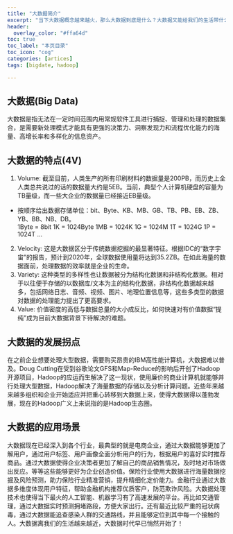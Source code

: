 ```yaml
---
title: "大数据简介"
excerpt: "当下大数据概念越来越火，那么大数据到底是什么？大数据又能给我们的生活带什么影响呢？🤔"
header:
  overlay_color: "#ffa64d"
toc: true
toc_label: "本页目录"
toc_icon: "cog"
categories: [artices]
tags: [bigdate, hadoop]

---
```


## 大数据(Big Data)
大数据是指无法在一定时间范围内用常规软件工具进行捕捉、管理和处理的数据集合，是需要新处理模式才能具有更强的决策力、洞察发现力和流程优化能力的海量、高增长率和多样化的信息资产。
## 大数据的特点(4V)
1. Volume:
截至目前，人类生产的所有印刷材料的数据量是200PB，而历史上全人类总共说过的话的数据量大约是5EB。当前，典型个人计算机硬盘的容量为TB量级，而一些大企业的数据量已经接近EB量级。
- 按顺序给出数据存储单位：bit、Byte、KB、MB、GB、TB、PB、EB、ZB、YB、BB、NB、DB。  
1Byte = 8bit  1K = 1024Byte  1MB = 1024K  1G = 1024M  1T = 1024G  1P = 1024T ...

2. Velocity:
这是大数据区分于传统数据挖掘的最显著特征。根据IDC的“数字宇宙”的报告，预计到2020年，全球数据使用量将达到35.2ZB。在如此海量的数据面前，处理数据的效率就是企业的生命。
3. Variety:
这种类型的多样性也让数据被分为结构化数据和非结构化数据。相对于以往便于存储的以数据库/文本为主的结构化数据，非结构化数据越来越多，包括网络日志、音频、视频、图片、地理位置信息等，这些多类型的数据对数据的处理能力提出了更高要求。
4. Value:
价值密度的高低与数据总量的大小成反比，如何快速对有价值数据“提纯”成为目前大数据背景下待解决的难题。

## 大数据的发展拐点
在之前企业想要处理大型数据，需要购买昂贵的IBM高性能计算机，大数据难以普及。Doug Cutting在受到谷歌论文GFS和Map-Reduce的影响后开创了Hadoop开源项目，Hadoop的应运而生解决了这一现状，使用廉价的商业计算机就能够并行处理大型数据，Hadoop解决了海量数据的存储以及分析计算问题。近些年来越来越多组织和企业开始适应并把重心转移到大数据上来，使得大数据得以蓬勃发展，现在的Hadoop广义上来说指的是Hadoop生态圈。

## 大数据的应用场景
大数据现在已经深入到各个行业，最典型的就是电商企业，通过大数据能够更加了解用户，通过用户标签、用户画像全面分析用户的行为，根据用户的喜好实时推荐商品。通过大数据使得企业决策者更加了解自己的商品销售情况，及时地对市场做出反应。等等这些能够更好为企业创造价值。保险行业使用大数据进行海量数据挖掘及风险预测，助力保险行业精准营销，提升精细化定价能力。金融行业通过大数据多维度体现用户特征，帮助金融机构推荐优质客户，防范欺诈风险。大数据处理技术也使得当下最火的人工智能、机器学习有了高速发展的平台。再比如交通管理，通过大数据实时预测拥堵路段，方便大家出行。还有最近比较严重的冠状病毒，通过大数据能追查感染人群的交通路线，并且能够定位到其中每一个接触的人。大数据离我们的生活越来越近，大数据时代早已悄然开始了！






